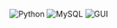 ![Python](https://img.shields.io/badge/Python-3.9+-blue?logo=python)
![MySQL](https://img.shields.io/badge/Database-MySQL-yellow?logo=mysql)
![GUI](https://img.shields.io/badge/GUI-Tkinter-green)
